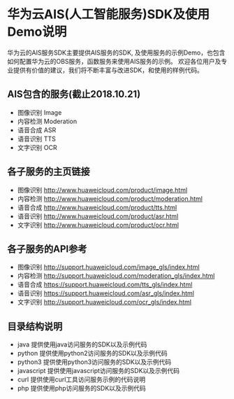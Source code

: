 # 华为云AIS(人工智能服务)SDK及使用Demo说明

华为云的AIS服务SDK主要提供AIS服务的SDK, 及使用服务的示例Demo，也包含如何配置华为云的OBS服务，函数服务来使用AIS服务的示例。
欢迎各位用户及专业提供有价值的建议，我们将不断丰富与改进SDK，和使用的样例代码。

## AIS包含的服务(截止2018.10.21)
+ 图像识别 Image
+ 内容检测 Moderation
+ 语音合成 ASR
+ 语音识别 TTS
+ 文字识别 OCR

## 各子服务的主页链接
+ 图像识别 http://www.huaweicloud.com/product/image.html
+ 内容检测 http://www.huaweicloud.com/product/moderation.html
+ 语音合成 http://www.huaweicloud.com/product/tts.html
+ 语音识别 http://www.huaweicloud.com/product/asr.html
+ 文字识别 http://www.huaweicloud.com/product/ocr.html

## 各子服务的API参考
+ 图像识别 http://support.huaweicloud.com/image_gls/index.html
+ 内容检测 http://support.huaweicloud.com/moderation_gls/index.html
+ 语音合成 https://support.huaweicloud.com/tts_gls/index.html
+ 语音识别 https://support.huaweicloud.com/asr_gls/index.html
+ 文字识别 http://support.huaweicloud.com/ocr_gls/index.html

## 目录结构说明
+ java 提供使用java访问服务的SDK以及示例代码
+ python 提供使用python2访问服务的SDK以及示例代码
+ python3 提供使用python3访问服务的SDK以及示例代码
+ javascript 提供使用javascript访问服务的SDK以及示例代码
+ curl 提供使用curl工具访问服务示例的代码说明
+ php 提供使用php访问服务的SDK以及示例代码



